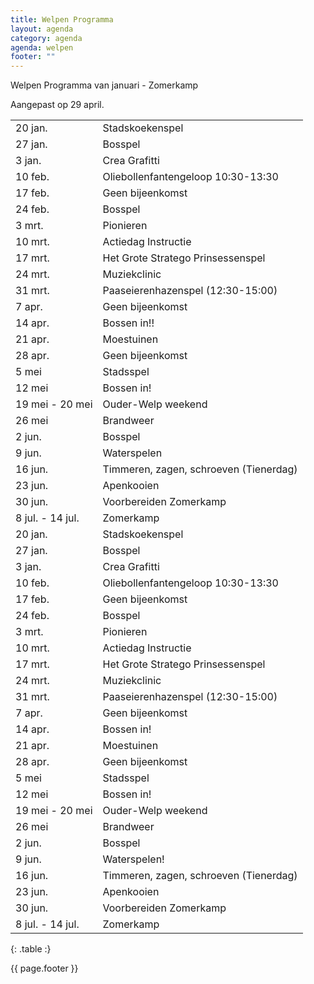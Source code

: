 ```yaml
---
title: Welpen Programma
layout: agenda
category: agenda
agenda: welpen
footer: ""
---
```


Welpen Programma van januari - Zomerkamp

Aangepast op 29 april.

| | |
|---|---|
| 20 jan. | Stadskoekenspel |
| 27 jan. | Bosspel |
| 3 jan. | Crea Grafitti |
| 10 feb. | Oliebollenfantengeloop 10:30-13:30 |
| 17 feb. | Geen bijeenkomst |
| 24 feb. | Bosspel |
| 3 mrt. | Pionieren |
| 10 mrt. | Actiedag Instructie |
| 17 mrt. | Het Grote Stratego Prinsessenspel |
| 24 mrt. | Muziekclinic |
| 31 mrt. | Paaseierenhazenspel (12:30-15:00) |
| 7 apr. | Geen bijeenkomst |
| 14 apr. | Bossen in!! |
| 21 apr. | Moestuinen |
| 28 apr. | Geen bijeenkomst |
| 5 mei | Stadsspel |
| 12 mei | Bossen in! |
| 19 mei - 20 mei | Ouder-Welp weekend |
| 26 mei | Brandweer |
| 2 jun. | Bosspel |
| 9 jun. | Waterspelen |
| 16 jun. | Timmeren, zagen, schroeven (Tienerdag) |
| 23 jun. | Apenkooien |
| 30 jun. | Voorbereiden Zomerkamp |
| 8 jul. - 14 jul. | Zomerkamp |
| 20 jan. | Stadskoekenspel |
| 27 jan. | Bosspel |
| 3 jan. | Crea Grafitti |
| 10 feb. | Oliebollenfantengeloop 10:30-13:30 |
| 17 feb. | Geen bijeenkomst |
| 24 feb. | Bosspel |
| 3 mrt. | Pionieren |
| 10 mrt. | Actiedag Instructie |
| 17 mrt. | Het Grote Stratego Prinsessenspel |
| 24 mrt. | Muziekclinic |
| 31 mrt. | Paaseierenhazenspel (12:30-15:00) |
| 7 apr. | Geen bijeenkomst |
| 14 apr. | Bossen in! |
| 21 apr. | Moestuinen |
| 28 apr. | Geen bijeenkomst |
| 5 mei | Stadsspel |
| 12 mei | Bossen in! |
| 19 mei - 20 mei | Ouder-Welp weekend |
| 26 mei | Brandweer |
| 2 jun. | Bosspel |
| 9 jun. | Waterspelen! |
| 16 jun. | Timmeren, zagen, schroeven (Tienerdag) |
| 23 jun. | Apenkooien |
| 30 jun. | Voorbereiden Zomerkamp |
| 8 jul. - 14 jul. | Zomerkamp |
{: .table :}

{{ page.footer }}
